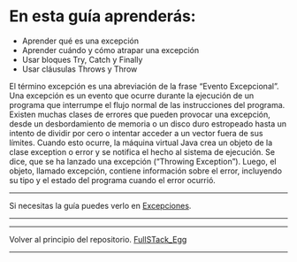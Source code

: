# En esta guía aprenderás:
- Aprender qué es una excepción
- Aprender cuándo y cómo atrapar una excepción
- Usar bloques Try, Catch y Finally
- Usar cláusulas Throws y Throw

El término excepción es una abreviación de la frase “Evento Excepcional”. Una excepción es un
evento que ocurre durante la ejecución de un programa que interrumpe el flujo normal de las
instrucciones del programa.
Existen muchas clases de errores que pueden provocar una excepción, desde un desbordamiento
de memoria o un disco duro estropeado hasta un intento de dividir por cero o intentar acceder a
un vector fuera de sus límites. Cuando esto ocurre, la máquina virtual Java crea un objeto de la
clase exception o error y se notifica el hecho al sistema de ejecución. Se dice, que se ha lanzado
una excepción (“Throwing Exception”). Luego, el objeto, llamado excepción, contiene información
sobre el error, incluyendo su tipo y el estado del programa cuando el error ocurrió.

---
Si necesitas la guía puedes verlo en [Excepciones](https://github.com/megagringa/FullStack_Egg_Curso/tree/main/Guia/Manejo_Excepciones.pdf).

---
---
Volver al principio del repositorio. [FullSTack_Egg](https://github.com/megagringa/FullStack_Egg_Curso)

---